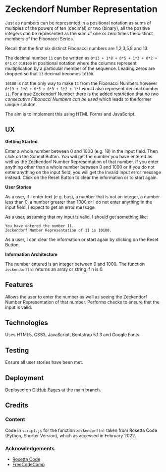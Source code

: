 # Zeckendorf Number Representation

Just as numbers can be represented in a positional notation as sums of multiples of the powers of ten (decimal) or two (binary), all the positive integers can be represented as the sum of one or zero times the distinct members of the Fibonacci Series.

Recall that the first six distinct Fibonacci numbers are 1,2,3,5,8 and 13.

The decimal number `11` can be written as `0*13 + 1*8 + 0*5 + 1*3 + 0*2 + 0*1` or `010100` in positional notation where the columns represent multiplication by a particular member of the sequence.  Leading zeros are dropped so that `11` decimal becomes `10100`.

`10100` is not the only way to make `11` from the Fibonacci Numbers however `0*13 + 1*8 + 0*5 + 0*3 + 1*2 + 1*1` would also represent decimal number `11`.  For a true Zeckendorf Number there is the added restriction that *no two consecutive Fibonacci Numbers can be used* which leads to the former unique soluton.

The aim is to implement this using HTML Forms and JavaScript.

## UX

**Getting Started**

Enter a whole number between 0 and 1000 (e.g. 18) in the input field.  Then click on the Submit Button.  You will get the number you have entered as well as the Zeckendorf Number Representation of that number.  If you enter anything other than a whole number between 0 and 1000 or if you do not enter anything on the input field, you will get the Invalid Input error message instead.  Click on the Reset Button to clear the information or to start again.

**User Stories**

As a user, if I enter text (e.g. bus), a number that is not an integer, a number less than 0, a number greater than 1000 or I do not enter anything in the input field, I expect to get an error message.

As a user, assuming that my input is valid, I should get something like:

    You have entered the number 11.
    Zeckendorf Number Representation of 11 is 10100.

As a user, I can clear the information or start again by clicking on the Reset Button.

**Information Architecture**

The number entered is an integer between 0 and 1000.  The function `zeckendorf(n)` returns an array or string if n is 0.

## Features

Allows the user to enter the number as well as seeing the Zeckendorf Number Representation of that number.  Performs checks to ensure that the input is valid.

## Technologies

Uses HTML5, CSS3, JavaScript, Bootstrap 5.1.3 and Google Fonts.

## Testing

Ensure all user stories have been met.

## Deployment

Deployed on [GitHub Pages](https://derektypist.github.io/zeckendorf-number-representation) at the main branch.

## Credits

### Content

Code in `script.js` for the function `zeckendorf(n)` taken from Rosetta Code (Python, Shorter Version), which as accessed in February 2022.

### Acknowledgements

- [Rosetta Code](https://www.rosettacode.org)
- [FreeCodeCamp](https://www.freecodecamp.org)